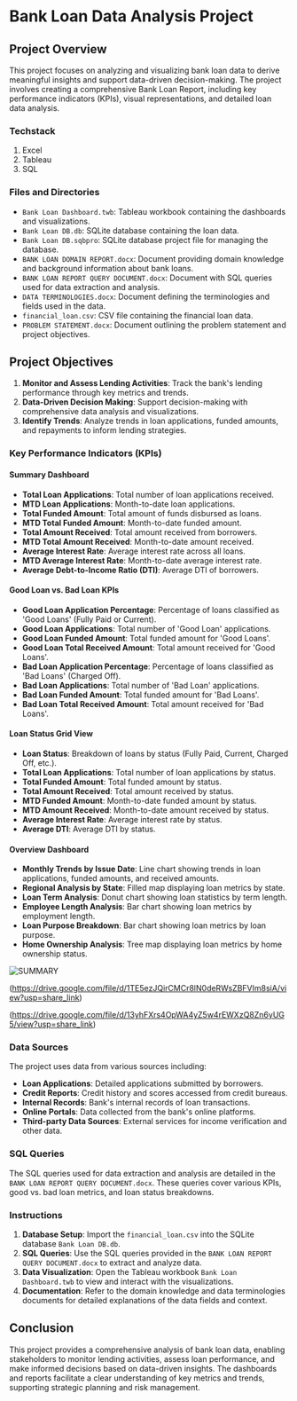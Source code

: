 # Bank Loan Data Analysis Project

## Project Overview

This project focuses on analyzing and visualizing bank loan data to derive meaningful insights and support data-driven decision-making. The project involves creating a comprehensive Bank Loan Report, including key performance indicators (KPIs), visual representations, and detailed loan data analysis.

### Techstack

1. Excel
2. Tableau
3. SQL

### Files and Directories

- `Bank Loan Dashboard.twb`: Tableau workbook containing the dashboards and visualizations.
- `Bank Loan DB.db`: SQLite database containing the loan data.
- `Bank Loan DB.sqbpro`: SQLite database project file for managing the database.
- `BANK LOAN DOMAIN REPORT.docx`: Document providing domain knowledge and background information about bank loans.
- `BANK LOAN REPORT QUERY DOCUMENT.docx`: Document with SQL queries used for data extraction and analysis.
- `DATA TERMINOLOGIES.docx`: Document defining the terminologies and fields used in the data.
- `financial_loan.csv`: CSV file containing the financial loan data.
- `PROBLEM STATEMENT.docx`: Document outlining the problem statement and project objectives.

## Project Objectives

1. **Monitor and Assess Lending Activities**: Track the bank's lending performance through key metrics and trends.
2. **Data-Driven Decision Making**: Support decision-making with comprehensive data analysis and visualizations.
3. **Identify Trends**: Analyze trends in loan applications, funded amounts, and repayments to inform lending strategies.

### Key Performance Indicators (KPIs)

#### Summary Dashboard

- **Total Loan Applications**: Total number of loan applications received.
- **MTD Loan Applications**: Month-to-date loan applications.
- **Total Funded Amount**: Total amount of funds disbursed as loans.
- **MTD Total Funded Amount**: Month-to-date funded amount.
- **Total Amount Received**: Total amount received from borrowers.
- **MTD Total Amount Received**: Month-to-date amount received.
- **Average Interest Rate**: Average interest rate across all loans.
- **MTD Average Interest Rate**: Month-to-date average interest rate.
- **Average Debt-to-Income Ratio (DTI)**: Average DTI of borrowers.

#### Good Loan vs. Bad Loan KPIs

- **Good Loan Application Percentage**: Percentage of loans classified as 'Good Loans' (Fully Paid or Current).
- **Good Loan Applications**: Total number of 'Good Loan' applications.
- **Good Loan Funded Amount**: Total funded amount for 'Good Loans'.
- **Good Loan Total Received Amount**: Total amount received for 'Good Loans'.
- **Bad Loan Application Percentage**: Percentage of loans classified as 'Bad Loans' (Charged Off).
- **Bad Loan Applications**: Total number of 'Bad Loan' applications.
- **Bad Loan Funded Amount**: Total funded amount for 'Bad Loans'.
- **Bad Loan Total Received Amount**: Total amount received for 'Bad Loans'.

#### Loan Status Grid View

- **Loan Status**: Breakdown of loans by status (Fully Paid, Current, Charged Off, etc.).
- **Total Loan Applications**: Total number of loan applications by status.
- **Total Funded Amount**: Total funded amount by status.
- **Total Amount Received**: Total amount received by status.
- **MTD Funded Amount**: Month-to-date funded amount by status.
- **MTD Amount Received**: Month-to-date amount received by status.
- **Average Interest Rate**: Average interest rate by status.
- **Average DTI**: Average DTI by status.

#### Overview Dashboard

- **Monthly Trends by Issue Date**: Line chart showing trends in loan applications, funded amounts, and received amounts.
- **Regional Analysis by State**: Filled map displaying loan metrics by state.
- **Loan Term Analysis**: Donut chart showing loan statistics by term length.
- **Employee Length Analysis**: Bar chart showing loan metrics by employment length.
- **Loan Purpose Breakdown**: Bar chart showing loan metrics by loan purpose.
- **Home Ownership Analysis**: Tree map displaying loan metrics by home ownership status.

![SUMMARY](/Users/shehbazpatel/Documents/Ineuron_Projects/Data_analyst_Project/Tableau_image/summary.jpg)

(https://drive.google.com/file/d/1TE5ezJQirCMCr8lN0deRWsZBFVIm8siA/view?usp=share_link)

(https://drive.google.com/file/d/13yhFXrs4OpWA4yZ5w4rEWXzQ8Zn6yUG5/view?usp=share_link)

### Data Sources

The project uses data from various sources including:

- **Loan Applications**: Detailed applications submitted by borrowers.
- **Credit Reports**: Credit history and scores accessed from credit bureaus.
- **Internal Records**: Bank's internal records of loan transactions.
- **Online Portals**: Data collected from the bank's online platforms.
- **Third-party Data Sources**: External services for income verification and other data.

### SQL Queries

The SQL queries used for data extraction and analysis are detailed in the `BANK LOAN REPORT QUERY DOCUMENT.docx`. These queries cover various KPIs, good vs. bad loan metrics, and loan status breakdowns.

### Instructions

1. **Database Setup**: Import the `financial_loan.csv` into the SQLite database `Bank Loan DB.db`.
2. **SQL Queries**: Use the SQL queries provided in the `BANK LOAN REPORT QUERY DOCUMENT.docx` to extract and analyze data.
3. **Data Visualization**: Open the Tableau workbook `Bank Loan Dashboard.twb` to view and interact with the visualizations.
4. **Documentation**: Refer to the domain knowledge and data terminologies documents for detailed explanations of the data fields and context.

## Conclusion

This project provides a comprehensive analysis of bank loan data, enabling stakeholders to monitor lending activities, assess loan performance, and make informed decisions based on data-driven insights. The dashboards and reports facilitate a clear understanding of key metrics and trends, supporting strategic planning and risk management.
